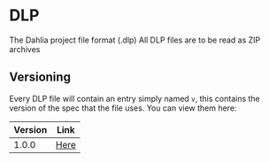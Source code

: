 # DLP
The Dahlia project file format (.dlp)
All DLP files are to be read as ZIP archives

## Versioning
Every DLP file will contain an entry simply named `v`, this contains the version of the spec that the file uses. You can view them here:

| Version | Link |
|---|---|
| 1.0.0 | [Here](1.0.0/SPEC.md) |
